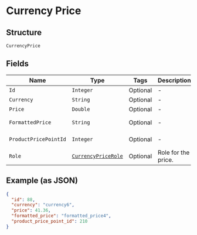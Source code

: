 
# Currency Price

## Structure

`CurrencyPrice`

## Fields

| Name | Type | Tags | Description | Getter | Setter |
|  --- | --- | --- | --- | --- | --- |
| `Id` | `Integer` | Optional | - | Integer getId() | setId(Integer id) |
| `Currency` | `String` | Optional | - | String getCurrency() | setCurrency(String currency) |
| `Price` | `Double` | Optional | - | Double getPrice() | setPrice(Double price) |
| `FormattedPrice` | `String` | Optional | - | String getFormattedPrice() | setFormattedPrice(String formattedPrice) |
| `ProductPricePointId` | `Integer` | Optional | - | Integer getProductPricePointId() | setProductPricePointId(Integer productPricePointId) |
| `Role` | [`CurrencyPriceRole`](../../doc/models/currency-price-role.md) | Optional | Role for the price. | CurrencyPriceRole getRole() | setRole(CurrencyPriceRole role) |

## Example (as JSON)

```json
{
  "id": 88,
  "currency": "currency6",
  "price": 41.36,
  "formatted_price": "formatted_price4",
  "product_price_point_id": 210
}
```

